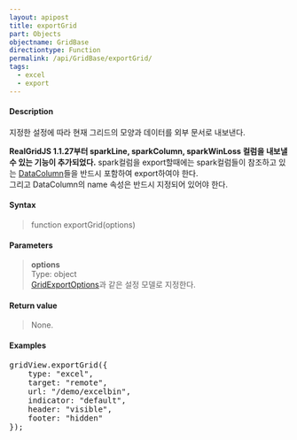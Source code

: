 ```yaml
---
layout: apipost
title: exportGrid
part: Objects
objectname: GridBase
directiontype: Function
permalink: /api/GridBase/exportGrid/
tags:
  - excel
  - export
---
```



#### Description

 지정한 설정에 따라 현재 그리드의 모양과 데이터를 외부 문서로 내보낸다.  

 **RealGridJS 1.1.27부터 sparkLine, sparkColumn, sparkWinLoss 컬럼을 내보낼 수 있는 기능이 추가되었다.**
 spark컬럼을 export할때에는 spark컬럼들이 참조하고 있는 [DataColumn](/api/types/DataColumn/)들을 반드시 포함하여 export하여야 한다.   
 그리고 DataColumn의 name 속성은 반드시 지정되어 있어야 한다.  


#### Syntax

> function exportGrid(options)  

#### Parameters

> **options**  
> Type: object  
> [GridExportOptions](/api/types/GridExportOptions/)과 같은 설정 모델로 지정한다.  

#### Return value

> None.

#### Examples 

<pre class="prettyprint">
gridView.exportGrid({
    type: "excel",
    target: "remote",
    url: "/demo/excelbin",
    indicator: "default",
    header: "visible",
    footer: "hidden"
});
</pre>

